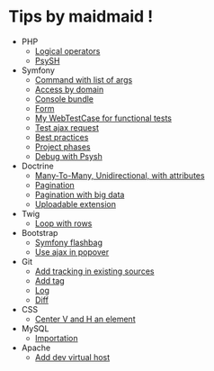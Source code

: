 # Tips by maidmaid !

- PHP
  - [Logical operators](doc/php/logical-operators.md)
  - [PsySH](doc/php/psysh.md)
- Symfony
  - [Command with list of args](doc/symfony/command-array.md)
  - [Access by domain](doc/symfony/access-by-domain.md)
  - [Console bundle](doc/symfony/console-bundle.md)
  - [Form](doc/symfony/form.md)
  - [My WebTestCase for functional tests](doc/symfony/WebTestCase.php)
  - [Test ajax request](doc/symfony/test-ajax.md)
  - [Best practices](doc/symfony/best-practice.md)
  - [Project phases](doc/symfony/project-phase.md)
  - [Debug with Psysh](doc/symfony/psysh.md)
- Doctrine
  - [Many-To-Many, Unidirectional, with attributes](doc/doctrine/many-to-many.md)
  - [Pagination](doc/doctrine/pagination.md)
  - [Pagination with big data](doc/doctrine/pagination-big-data.md)
  - [Uploadable extension](doc/doctrine/uploadable.md)
- Twig
  - [Loop with rows](doc/twig/loop-with-rows.md)
- Bootstrap
  - [Symfony flashbag](doc/bootstrap/flashbag-symfony.md)
  - [Use ajax in popover](doc/bootstrap/use-ajax-in-popover.md)
- Git
  - [Add tracking in existing sources](doc/git/existing-sources.md)
  - [Add tag](doc/git/tag.md)
  - [Log](doc/git/log.md)
  - [Diff](doc/git/diff.md)
- CSS
  - [Center V and H an element](doc/css/center.md)
- MySQL
  - [Importation](doc/mysql/import.md)
- Apache
  - [Add dev virtual host](doc/apache/vhost.md)